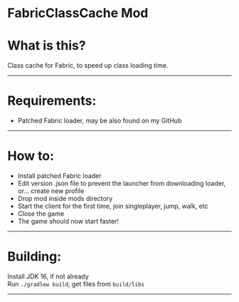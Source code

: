 # FabricClassCache Mod

What is this?
=============

Class cache for Fabric, to speed up class loading time.

---

Requirements:
=============

- Patched Fabric loader, may be also found on my GitHub

---

How to:
=============

- Install patched Fabric loader
- Edit version .json file to prevent the launcher from downloading loader, or... create new profile
- Drop mod inside mods directory
- Start the client for the first time, join singleplayer, jump, walk, etc
- Close the game
- The game should now start faster!

---

Building:
==========

Install JDK 16, if not already  
Run `./gradlew build`, get files from `build/libs`

---
